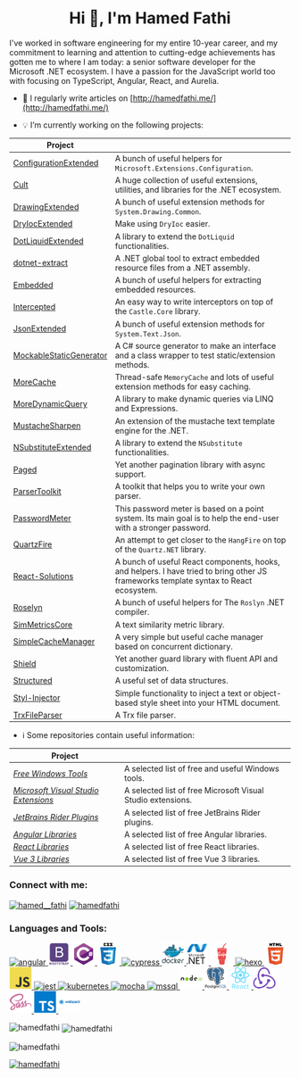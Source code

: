 <h1 align="center">Hi 👋, I'm Hamed Fathi</h1>

<p align="left">I've worked in software engineering for my entire 10-year career, and my commitment to learning and attention to cutting-edge achievements has gotten me to where I am today: a senior software developer for the Microsoft .NET ecosystem. I have a passion for the JavaScript world too with focusing on TypeScript, Angular, React, and Aurelia.</p>

* 📝 I regularly write articles on [http://hamedfathi.me/](http://hamedfathi.me/)

* 💡 I’m currently working on the following projects: 

|Project||
|---|---|
|[ConfigurationExtended](https://github.com/HamedFathi/ConfigurationExtended)|A bunch of useful helpers for `Microsoft.Extensions.Configuration`.|
|[Cult](https://github.com/dotnet-toolbelt/Cult)|A huge collection of useful extensions, utilities, and libraries for the .NET ecosystem.|
|[DrawingExtended](https://github.com/HamedFathi/DrawingExtended)|A bunch of useful extension methods for `System.Drawing.Common`.|
|[DryIocExtended](https://github.com/HamedFathi/DryIocExtended)|Make using `DryIoc` easier.|
|[DotLiquidExtended](https://github.com/HamedFathi/DotLiquidExtended)|A library to extend the `DotLiquid` functionalities.|
|[dotnet-extract](https://github.com/HamedFathi/dotnet-extract)|A .NET global tool to extract embedded resource files from a .NET assembly.|
|[Embedded](https://github.com/HamedFathi/Embedded)|A bunch of useful helpers for extracting embedded resources.|
|[Intercepted](https://github.com/HamedFathi/Intercepted)|An easy way to write interceptors on top of the `Castle.Core` library.|
|[JsonExtended](https://github.com/HamedFathi/JsonExtended)|A bunch of useful extension methods for `System.Text.Json`.|
|[MockableStaticGenerator](https://github.com/HamedFathi/MockableStaticGenerator)|A C# source generator to make an interface and a class wrapper to test static/extension methods.|
|[MoreCache](https://github.com/HamedFathi/MoreCache)|Thread-safe `MemoryCache` and lots of useful extension methods for easy caching.|
|[MoreDynamicQuery](https://github.com/HamedFathi/MoreDynamicQuery)|A library to make dynamic queries via LINQ and Expressions.|
|[MustacheSharpen](https://github.com/HamedFathi/MustacheSharpen)|An extension of the mustache text template engine for the .NET.|
|[NSubstituteExtended](https://github.com/HamedFathi/NSubstituteExtended)|A library to extend the `NSubstitute` functionalities.|
|[Paged](https://github.com/HamedFathi/Paged)|Yet another pagination library with async support.|
|[ParserToolkit](https://github.com/HamedFathi/ParserToolkit)|A toolkit that helps you to write your own parser.|
|[PasswordMeter](https://github.com/HamedFathi/PasswordMeter)|This password meter is based on a point system. Its main goal is to help the end-user with a stronger password.|
|[QuartzFire](https://github.com/HamedFathi/QuartzFire)|An attempt to get closer to the `HangFire` on top of the `Quartz.NET` library.|
|[React-Solutions](https://github.com/HamedFathi/React-Solutions)|A bunch of useful React components, hooks, and helpers. I have tried to bring other JS frameworks template syntax to React ecosystem.|
|[Roselyn](https://github.com/HamedFathi/Roselyn)|A bunch of useful helpers for The `Roslyn` .NET compiler.|
|[SimMetricsCore](https://github.com/HamedFathi/SimMetricsCore)|A text similarity metric library.|
|[SimpleCacheManager](https://github.com/HamedFathi/SimpleCacheManager)|A very simple but useful cache manager based on concurrent dictionary.|
|[Shield](https://github.com/HamedFathi/Shield)|Yet another guard library with fluent API and customization.|
|[Structured](https://github.com/HamedFathi/Structured)|A useful set of data structures.|
|[Styl-Injector](https://github.com/HamedFathi/Styl-Injector)|Simple functionality to inject a text or object-based style sheet into your HTML document.|
|[TrxFileParser](https://github.com/HamedFathi/TrxFileParser)|A Trx file parser.|

* ℹ️ Some repositories contain useful information:

|Project||
|---|---|
|[_Free Windows Tools_](https://github.com/HamedFathi/free-windows-tools)|A selected list of free and useful Windows tools.|
|[_Microsoft Visual Studio Extensions_](https://github.com/HamedFathi/VisualStudioExtensions)|A selected list of free Microsoft Visual Studio extensions.|
|[_JetBrains Rider Plugins_](https://github.com/HamedFathi/JetBrainsRiderPlugins)|A selected list of free JetBrains Rider plugins.|
|[_Angular Libraries_](https://github.com/HamedFathi/AngularLibraries)|A selected list of free Angular libraries.|
|[_React Libraries_](https://github.com/HamedFathi/ReactLibraries)|A selected list of free React libraries.|
|[_Vue 3 Libraries_](https://github.com/HamedFathi/VueLibraries)|A selected list of free Vue 3 libraries.|

<h3 align="left">Connect with me:</h3>
<p align="left">
<a href="https://twitter.com/hamed__fathi" target="blank"><img align="center" src="https://raw.githubusercontent.com/rahuldkjain/github-profile-readme-generator/master/src/images/icons/Social/twitter.svg" alt="hamed__fathi" height="30" width="40" /></a>
<a href="https://linkedin.com/in/hamedfathi" target="blank"><img align="center" src="https://raw.githubusercontent.com/rahuldkjain/github-profile-readme-generator/master/src/images/icons/Social/linked-in-alt.svg" alt="hamedfathi" height="30" width="40" /></a>
</p>

<h3 align="left">Languages and Tools:</h3>
<p align="left"> <a href="https://angular.io" target="_blank"> <img src="https://angular.io/assets/images/logos/angular/angular.svg" alt="angular" width="40" height="40"/> </a> <a href="https://getbootstrap.com" target="_blank"> <img src="https://raw.githubusercontent.com/devicons/devicon/master/icons/bootstrap/bootstrap-plain-wordmark.svg" alt="bootstrap" width="40" height="40"/> </a> <a href="https://www.w3schools.com/cs/" target="_blank"> <img src="https://raw.githubusercontent.com/devicons/devicon/master/icons/csharp/csharp-original.svg" alt="csharp" width="40" height="40"/> </a> <a href="https://www.w3schools.com/css/" target="_blank"> <img src="https://raw.githubusercontent.com/devicons/devicon/master/icons/css3/css3-original-wordmark.svg" alt="css3" width="40" height="40"/> </a> <a href="https://www.cypress.io" target="_blank"> <img src="https://raw.githubusercontent.com/simple-icons/simple-icons/6e46ec1fc23b60c8fd0d2f2ff46db82e16dbd75f/icons/cypress.svg" alt="cypress" width="40" height="40"/> </a> <a href="https://www.docker.com/" target="_blank"> <img src="https://raw.githubusercontent.com/devicons/devicon/master/icons/docker/docker-original-wordmark.svg" alt="docker" width="40" height="40"/> </a> <a href="https://dotnet.microsoft.com/" target="_blank"> <img src="https://raw.githubusercontent.com/devicons/devicon/master/icons/dot-net/dot-net-original-wordmark.svg" alt="dotnet" width="40" height="40"/> </a> <a href="https://gulpjs.com" target="_blank"> <img src="https://raw.githubusercontent.com/devicons/devicon/master/icons/gulp/gulp-plain.svg" alt="gulp" width="40" height="40"/> </a> <a href="hexo.io/" target="_blank"> <img src="https://www.vectorlogo.zone/logos/hexoio/hexoio-icon.svg" alt="hexo" width="40" height="40"/> </a> <a href="https://www.w3.org/html/" target="_blank"> <img src="https://raw.githubusercontent.com/devicons/devicon/master/icons/html5/html5-original-wordmark.svg" alt="html5" width="40" height="40"/> </a> <a href="https://developer.mozilla.org/en-US/docs/Web/JavaScript" target="_blank"> <img src="https://raw.githubusercontent.com/devicons/devicon/master/icons/javascript/javascript-original.svg" alt="javascript" width="40" height="40"/> </a> <a href="https://jestjs.io" target="_blank"> <img src="https://www.vectorlogo.zone/logos/jestjsio/jestjsio-icon.svg" alt="jest" width="40" height="40"/> </a> <a href="https://kubernetes.io" target="_blank"> <img src="https://www.vectorlogo.zone/logos/kubernetes/kubernetes-icon.svg" alt="kubernetes" width="40" height="40"/> </a> <a href="https://mochajs.org" target="_blank"> <img src="https://www.vectorlogo.zone/logos/mochajs/mochajs-icon.svg" alt="mocha" width="40" height="40"/> </a> <a href="https://www.microsoft.com/en-us/sql-server" target="_blank"> <img src="https://www.svgrepo.com/show/303229/microsoft-sql-server-logo.svg" alt="mssql" width="40" height="40"/> </a> <a href="https://nodejs.org" target="_blank"> <img src="https://raw.githubusercontent.com/devicons/devicon/master/icons/nodejs/nodejs-original-wordmark.svg" alt="nodejs" width="40" height="40"/> </a> <a href="https://www.postgresql.org" target="_blank"> <img src="https://raw.githubusercontent.com/devicons/devicon/master/icons/postgresql/postgresql-original-wordmark.svg" alt="postgresql" width="40" height="40"/> </a> <a href="https://reactjs.org/" target="_blank"> <img src="https://raw.githubusercontent.com/devicons/devicon/master/icons/react/react-original-wordmark.svg" alt="react" width="40" height="40"/> </a> <a href="https://redux.js.org" target="_blank"> <img src="https://raw.githubusercontent.com/devicons/devicon/master/icons/redux/redux-original.svg" alt="redux" width="40" height="40"/> </a> <a href="https://sass-lang.com" target="_blank"> <img src="https://raw.githubusercontent.com/devicons/devicon/master/icons/sass/sass-original.svg" alt="sass" width="40" height="40"/> </a> <a href="https://www.typescriptlang.org/" target="_blank"> <img src="https://raw.githubusercontent.com/devicons/devicon/master/icons/typescript/typescript-original.svg" alt="typescript" width="40" height="40"/> </a> <a href="https://webpack.js.org" target="_blank"> <img src="https://raw.githubusercontent.com/devicons/devicon/d00d0969292a6569d45b06d3f350f463a0107b0d/icons/webpack/webpack-original-wordmark.svg" alt="webpack" width="40" height="40"/> </a> </p>

<p><img align="left" src="https://github-readme-stats.vercel.app/api/top-langs?username=hamedfathi&show_icons=true&locale=en&layout=compact" alt="hamedfathi" /></p>

<p>&nbsp;<img align="center" src="https://github-readme-stats.vercel.app/api?username=hamedfathi&show_icons=true&locale=en" alt="hamedfathi" /></p>

<p><img align="center" src="https://github-readme-streak-stats.herokuapp.com/?user=hamedfathi&" alt="hamedfathi" /></p>

<p align="left"> <a href="https://github.com/ryo-ma/github-profile-trophy"><img src="https://github-profile-trophy.vercel.app/?username=hamedfathi" alt="hamedfathi" /></a> </p>
